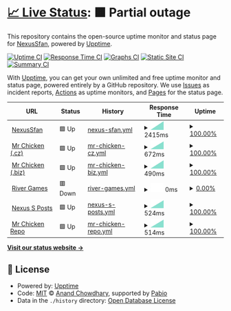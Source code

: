 # [📈 Live Status](https://NexusSfan.github.io/uptime): <!--live status--> **🟧 Partial outage**

This repository contains the open-source uptime monitor and status page for [NexusSfan](https://mrchicken.nexussfan.cz), powered by [Upptime](https://github.com/upptime/upptime).

[![Uptime CI](https://github.com/NexusSfan/uptime/workflows/Uptime%20CI/badge.svg)](https://github.com/NexusSfan/uptime/actions?query=workflow%3A%22Uptime+CI%22)
[![Response Time CI](https://github.com/NexusSfan/uptime/workflows/Response%20Time%20CI/badge.svg)](https://github.com/NexusSfan/uptime/actions?query=workflow%3A%22Response+Time+CI%22)
[![Graphs CI](https://github.com/NexusSfan/uptime/workflows/Graphs%20CI/badge.svg)](https://github.com/NexusSfan/uptime/actions?query=workflow%3A%22Graphs+CI%22)
[![Static Site CI](https://github.com/NexusSfan/uptime/workflows/Static%20Site%20CI/badge.svg)](https://github.com/NexusSfan/uptime/actions?query=workflow%3A%22Static+Site+CI%22)
[![Summary CI](https://github.com/NexusSfan/uptime/workflows/Summary%20CI/badge.svg)](https://github.com/NexusSfan/uptime/actions?query=workflow%3A%22Summary+CI%22)

With [Upptime](https://upptime.js.org), you can get your own unlimited and free uptime monitor and status page, powered entirely by a GitHub repository. We use [Issues](https://github.com/NexusSfan/uptime/issues) as incident reports, [Actions](https://github.com/NexusSfan/uptime/actions) as uptime monitors, and [Pages](https://NexusSfan.github.io/uptime) for the status page.

<!--start: status pages-->
<!-- This summary is generated by Upptime (https://github.com/upptime/upptime) -->
<!-- Do not edit this manually, your changes will be overwritten -->
<!-- prettier-ignore -->
| URL | Status | History | Response Time | Uptime |
| --- | ------ | ------- | ------------- | ------ |
| <img alt="" src="https://icons.duckduckgo.com/ip3/nexussfan.cz.ico" height="13"> [NexusSfan](https://nexussfan.cz) | 🟩 Up | [nexus-sfan.yml](https://github.com/NexusSfan/uptime/commits/HEAD/history/nexus-sfan.yml) | <details><summary><img alt="Response time graph" src="./graphs/nexus-sfan/response-time-week.png" height="20"> 2415ms</summary><br><a href="https://NexusSfan.github.io/uptime/history/nexus-sfan"><img alt="Response time 2415" src="https://img.shields.io/endpoint?url=https%3A%2F%2Fraw.githubusercontent.com%2FNexusSfan%2Fuptime%2FHEAD%2Fapi%2Fnexus-sfan%2Fresponse-time.json"></a><br><a href="https://NexusSfan.github.io/uptime/history/nexus-sfan"><img alt="24-hour response time 2415" src="https://img.shields.io/endpoint?url=https%3A%2F%2Fraw.githubusercontent.com%2FNexusSfan%2Fuptime%2FHEAD%2Fapi%2Fnexus-sfan%2Fresponse-time-day.json"></a><br><a href="https://NexusSfan.github.io/uptime/history/nexus-sfan"><img alt="7-day response time 2415" src="https://img.shields.io/endpoint?url=https%3A%2F%2Fraw.githubusercontent.com%2FNexusSfan%2Fuptime%2FHEAD%2Fapi%2Fnexus-sfan%2Fresponse-time-week.json"></a><br><a href="https://NexusSfan.github.io/uptime/history/nexus-sfan"><img alt="30-day response time 2415" src="https://img.shields.io/endpoint?url=https%3A%2F%2Fraw.githubusercontent.com%2FNexusSfan%2Fuptime%2FHEAD%2Fapi%2Fnexus-sfan%2Fresponse-time-month.json"></a><br><a href="https://NexusSfan.github.io/uptime/history/nexus-sfan"><img alt="1-year response time 2415" src="https://img.shields.io/endpoint?url=https%3A%2F%2Fraw.githubusercontent.com%2FNexusSfan%2Fuptime%2FHEAD%2Fapi%2Fnexus-sfan%2Fresponse-time-year.json"></a></details> | <details><summary><a href="https://NexusSfan.github.io/uptime/history/nexus-sfan">100.00%</a></summary><a href="https://NexusSfan.github.io/uptime/history/nexus-sfan"><img alt="All-time uptime 100.00%" src="https://img.shields.io/endpoint?url=https%3A%2F%2Fraw.githubusercontent.com%2FNexusSfan%2Fuptime%2FHEAD%2Fapi%2Fnexus-sfan%2Fuptime.json"></a><br><a href="https://NexusSfan.github.io/uptime/history/nexus-sfan"><img alt="24-hour uptime 100.00%" src="https://img.shields.io/endpoint?url=https%3A%2F%2Fraw.githubusercontent.com%2FNexusSfan%2Fuptime%2FHEAD%2Fapi%2Fnexus-sfan%2Fuptime-day.json"></a><br><a href="https://NexusSfan.github.io/uptime/history/nexus-sfan"><img alt="7-day uptime 100.00%" src="https://img.shields.io/endpoint?url=https%3A%2F%2Fraw.githubusercontent.com%2FNexusSfan%2Fuptime%2FHEAD%2Fapi%2Fnexus-sfan%2Fuptime-week.json"></a><br><a href="https://NexusSfan.github.io/uptime/history/nexus-sfan"><img alt="30-day uptime 100.00%" src="https://img.shields.io/endpoint?url=https%3A%2F%2Fraw.githubusercontent.com%2FNexusSfan%2Fuptime%2FHEAD%2Fapi%2Fnexus-sfan%2Fuptime-month.json"></a><br><a href="https://NexusSfan.github.io/uptime/history/nexus-sfan"><img alt="1-year uptime 100.00%" src="https://img.shields.io/endpoint?url=https%3A%2F%2Fraw.githubusercontent.com%2FNexusSfan%2Fuptime%2FHEAD%2Fapi%2Fnexus-sfan%2Fuptime-year.json"></a></details>
| <img alt="" src="https://icons.duckduckgo.com/ip3/mrchicken.nexussfan.cz.ico" height="13"> [Mr Chicken (.cz)](https://mrchicken.nexussfan.cz) | 🟩 Up | [mr-chicken-cz.yml](https://github.com/NexusSfan/uptime/commits/HEAD/history/mr-chicken-cz.yml) | <details><summary><img alt="Response time graph" src="./graphs/mr-chicken-cz/response-time-week.png" height="20"> 672ms</summary><br><a href="https://NexusSfan.github.io/uptime/history/mr-chicken-cz"><img alt="Response time 672" src="https://img.shields.io/endpoint?url=https%3A%2F%2Fraw.githubusercontent.com%2FNexusSfan%2Fuptime%2FHEAD%2Fapi%2Fmr-chicken-cz%2Fresponse-time.json"></a><br><a href="https://NexusSfan.github.io/uptime/history/mr-chicken-cz"><img alt="24-hour response time 672" src="https://img.shields.io/endpoint?url=https%3A%2F%2Fraw.githubusercontent.com%2FNexusSfan%2Fuptime%2FHEAD%2Fapi%2Fmr-chicken-cz%2Fresponse-time-day.json"></a><br><a href="https://NexusSfan.github.io/uptime/history/mr-chicken-cz"><img alt="7-day response time 672" src="https://img.shields.io/endpoint?url=https%3A%2F%2Fraw.githubusercontent.com%2FNexusSfan%2Fuptime%2FHEAD%2Fapi%2Fmr-chicken-cz%2Fresponse-time-week.json"></a><br><a href="https://NexusSfan.github.io/uptime/history/mr-chicken-cz"><img alt="30-day response time 672" src="https://img.shields.io/endpoint?url=https%3A%2F%2Fraw.githubusercontent.com%2FNexusSfan%2Fuptime%2FHEAD%2Fapi%2Fmr-chicken-cz%2Fresponse-time-month.json"></a><br><a href="https://NexusSfan.github.io/uptime/history/mr-chicken-cz"><img alt="1-year response time 672" src="https://img.shields.io/endpoint?url=https%3A%2F%2Fraw.githubusercontent.com%2FNexusSfan%2Fuptime%2FHEAD%2Fapi%2Fmr-chicken-cz%2Fresponse-time-year.json"></a></details> | <details><summary><a href="https://NexusSfan.github.io/uptime/history/mr-chicken-cz">100.00%</a></summary><a href="https://NexusSfan.github.io/uptime/history/mr-chicken-cz"><img alt="All-time uptime 100.00%" src="https://img.shields.io/endpoint?url=https%3A%2F%2Fraw.githubusercontent.com%2FNexusSfan%2Fuptime%2FHEAD%2Fapi%2Fmr-chicken-cz%2Fuptime.json"></a><br><a href="https://NexusSfan.github.io/uptime/history/mr-chicken-cz"><img alt="24-hour uptime 100.00%" src="https://img.shields.io/endpoint?url=https%3A%2F%2Fraw.githubusercontent.com%2FNexusSfan%2Fuptime%2FHEAD%2Fapi%2Fmr-chicken-cz%2Fuptime-day.json"></a><br><a href="https://NexusSfan.github.io/uptime/history/mr-chicken-cz"><img alt="7-day uptime 100.00%" src="https://img.shields.io/endpoint?url=https%3A%2F%2Fraw.githubusercontent.com%2FNexusSfan%2Fuptime%2FHEAD%2Fapi%2Fmr-chicken-cz%2Fuptime-week.json"></a><br><a href="https://NexusSfan.github.io/uptime/history/mr-chicken-cz"><img alt="30-day uptime 100.00%" src="https://img.shields.io/endpoint?url=https%3A%2F%2Fraw.githubusercontent.com%2FNexusSfan%2Fuptime%2FHEAD%2Fapi%2Fmr-chicken-cz%2Fuptime-month.json"></a><br><a href="https://NexusSfan.github.io/uptime/history/mr-chicken-cz"><img alt="1-year uptime 100.00%" src="https://img.shields.io/endpoint?url=https%3A%2F%2Fraw.githubusercontent.com%2FNexusSfan%2Fuptime%2FHEAD%2Fapi%2Fmr-chicken-cz%2Fuptime-year.json"></a></details>
| <img alt="" src="https://icons.duckduckgo.com/ip3/mrchicken.coolpage.biz.ico" height="13"> [Mr Chicken (.biz)](https://mrchicken.coolpage.biz) | 🟩 Up | [mr-chicken-biz.yml](https://github.com/NexusSfan/uptime/commits/HEAD/history/mr-chicken-biz.yml) | <details><summary><img alt="Response time graph" src="./graphs/mr-chicken-biz/response-time-week.png" height="20"> 490ms</summary><br><a href="https://NexusSfan.github.io/uptime/history/mr-chicken-biz"><img alt="Response time 490" src="https://img.shields.io/endpoint?url=https%3A%2F%2Fraw.githubusercontent.com%2FNexusSfan%2Fuptime%2FHEAD%2Fapi%2Fmr-chicken-biz%2Fresponse-time.json"></a><br><a href="https://NexusSfan.github.io/uptime/history/mr-chicken-biz"><img alt="24-hour response time 490" src="https://img.shields.io/endpoint?url=https%3A%2F%2Fraw.githubusercontent.com%2FNexusSfan%2Fuptime%2FHEAD%2Fapi%2Fmr-chicken-biz%2Fresponse-time-day.json"></a><br><a href="https://NexusSfan.github.io/uptime/history/mr-chicken-biz"><img alt="7-day response time 490" src="https://img.shields.io/endpoint?url=https%3A%2F%2Fraw.githubusercontent.com%2FNexusSfan%2Fuptime%2FHEAD%2Fapi%2Fmr-chicken-biz%2Fresponse-time-week.json"></a><br><a href="https://NexusSfan.github.io/uptime/history/mr-chicken-biz"><img alt="30-day response time 490" src="https://img.shields.io/endpoint?url=https%3A%2F%2Fraw.githubusercontent.com%2FNexusSfan%2Fuptime%2FHEAD%2Fapi%2Fmr-chicken-biz%2Fresponse-time-month.json"></a><br><a href="https://NexusSfan.github.io/uptime/history/mr-chicken-biz"><img alt="1-year response time 490" src="https://img.shields.io/endpoint?url=https%3A%2F%2Fraw.githubusercontent.com%2FNexusSfan%2Fuptime%2FHEAD%2Fapi%2Fmr-chicken-biz%2Fresponse-time-year.json"></a></details> | <details><summary><a href="https://NexusSfan.github.io/uptime/history/mr-chicken-biz">100.00%</a></summary><a href="https://NexusSfan.github.io/uptime/history/mr-chicken-biz"><img alt="All-time uptime 100.00%" src="https://img.shields.io/endpoint?url=https%3A%2F%2Fraw.githubusercontent.com%2FNexusSfan%2Fuptime%2FHEAD%2Fapi%2Fmr-chicken-biz%2Fuptime.json"></a><br><a href="https://NexusSfan.github.io/uptime/history/mr-chicken-biz"><img alt="24-hour uptime 100.00%" src="https://img.shields.io/endpoint?url=https%3A%2F%2Fraw.githubusercontent.com%2FNexusSfan%2Fuptime%2FHEAD%2Fapi%2Fmr-chicken-biz%2Fuptime-day.json"></a><br><a href="https://NexusSfan.github.io/uptime/history/mr-chicken-biz"><img alt="7-day uptime 100.00%" src="https://img.shields.io/endpoint?url=https%3A%2F%2Fraw.githubusercontent.com%2FNexusSfan%2Fuptime%2FHEAD%2Fapi%2Fmr-chicken-biz%2Fuptime-week.json"></a><br><a href="https://NexusSfan.github.io/uptime/history/mr-chicken-biz"><img alt="30-day uptime 100.00%" src="https://img.shields.io/endpoint?url=https%3A%2F%2Fraw.githubusercontent.com%2FNexusSfan%2Fuptime%2FHEAD%2Fapi%2Fmr-chicken-biz%2Fuptime-month.json"></a><br><a href="https://NexusSfan.github.io/uptime/history/mr-chicken-biz"><img alt="1-year uptime 100.00%" src="https://img.shields.io/endpoint?url=https%3A%2F%2Fraw.githubusercontent.com%2FNexusSfan%2Fuptime%2FHEAD%2Fapi%2Fmr-chicken-biz%2Fuptime-year.json"></a></details>
| <img alt="" src="https://icons.duckduckgo.com/ip3/rivergames.ca.ico" height="13"> [River Games](https://rivergames.ca) | 🟥 Down | [river-games.yml](https://github.com/NexusSfan/uptime/commits/HEAD/history/river-games.yml) | <details><summary><img alt="Response time graph" src="./graphs/river-games/response-time-week.png" height="20"> 0ms</summary><br><a href="https://NexusSfan.github.io/uptime/history/river-games"><img alt="Response time 0" src="https://img.shields.io/endpoint?url=https%3A%2F%2Fraw.githubusercontent.com%2FNexusSfan%2Fuptime%2FHEAD%2Fapi%2Friver-games%2Fresponse-time.json"></a><br><a href="https://NexusSfan.github.io/uptime/history/river-games"><img alt="24-hour response time 0" src="https://img.shields.io/endpoint?url=https%3A%2F%2Fraw.githubusercontent.com%2FNexusSfan%2Fuptime%2FHEAD%2Fapi%2Friver-games%2Fresponse-time-day.json"></a><br><a href="https://NexusSfan.github.io/uptime/history/river-games"><img alt="7-day response time 0" src="https://img.shields.io/endpoint?url=https%3A%2F%2Fraw.githubusercontent.com%2FNexusSfan%2Fuptime%2FHEAD%2Fapi%2Friver-games%2Fresponse-time-week.json"></a><br><a href="https://NexusSfan.github.io/uptime/history/river-games"><img alt="30-day response time 0" src="https://img.shields.io/endpoint?url=https%3A%2F%2Fraw.githubusercontent.com%2FNexusSfan%2Fuptime%2FHEAD%2Fapi%2Friver-games%2Fresponse-time-month.json"></a><br><a href="https://NexusSfan.github.io/uptime/history/river-games"><img alt="1-year response time 0" src="https://img.shields.io/endpoint?url=https%3A%2F%2Fraw.githubusercontent.com%2FNexusSfan%2Fuptime%2FHEAD%2Fapi%2Friver-games%2Fresponse-time-year.json"></a></details> | <details><summary><a href="https://NexusSfan.github.io/uptime/history/river-games">0.00%</a></summary><a href="https://NexusSfan.github.io/uptime/history/river-games"><img alt="All-time uptime 0.00%" src="https://img.shields.io/endpoint?url=https%3A%2F%2Fraw.githubusercontent.com%2FNexusSfan%2Fuptime%2FHEAD%2Fapi%2Friver-games%2Fuptime.json"></a><br><a href="https://NexusSfan.github.io/uptime/history/river-games"><img alt="24-hour uptime 0.00%" src="https://img.shields.io/endpoint?url=https%3A%2F%2Fraw.githubusercontent.com%2FNexusSfan%2Fuptime%2FHEAD%2Fapi%2Friver-games%2Fuptime-day.json"></a><br><a href="https://NexusSfan.github.io/uptime/history/river-games"><img alt="7-day uptime 0.00%" src="https://img.shields.io/endpoint?url=https%3A%2F%2Fraw.githubusercontent.com%2FNexusSfan%2Fuptime%2FHEAD%2Fapi%2Friver-games%2Fuptime-week.json"></a><br><a href="https://NexusSfan.github.io/uptime/history/river-games"><img alt="30-day uptime 0.00%" src="https://img.shields.io/endpoint?url=https%3A%2F%2Fraw.githubusercontent.com%2FNexusSfan%2Fuptime%2FHEAD%2Fapi%2Friver-games%2Fuptime-month.json"></a><br><a href="https://NexusSfan.github.io/uptime/history/river-games"><img alt="1-year uptime 0.00%" src="https://img.shields.io/endpoint?url=https%3A%2F%2Fraw.githubusercontent.com%2FNexusSfan%2Fuptime%2FHEAD%2Fapi%2Friver-games%2Fuptime-year.json"></a></details>
| <img alt="" src="https://icons.duckduckgo.com/ip3/posts.nexussfan.cz.ico" height="13"> [Nexus S Posts](https://posts.nexussfan.cz) | 🟩 Up | [nexus-s-posts.yml](https://github.com/NexusSfan/uptime/commits/HEAD/history/nexus-s-posts.yml) | <details><summary><img alt="Response time graph" src="./graphs/nexus-s-posts/response-time-week.png" height="20"> 524ms</summary><br><a href="https://NexusSfan.github.io/uptime/history/nexus-s-posts"><img alt="Response time 524" src="https://img.shields.io/endpoint?url=https%3A%2F%2Fraw.githubusercontent.com%2FNexusSfan%2Fuptime%2FHEAD%2Fapi%2Fnexus-s-posts%2Fresponse-time.json"></a><br><a href="https://NexusSfan.github.io/uptime/history/nexus-s-posts"><img alt="24-hour response time 524" src="https://img.shields.io/endpoint?url=https%3A%2F%2Fraw.githubusercontent.com%2FNexusSfan%2Fuptime%2FHEAD%2Fapi%2Fnexus-s-posts%2Fresponse-time-day.json"></a><br><a href="https://NexusSfan.github.io/uptime/history/nexus-s-posts"><img alt="7-day response time 524" src="https://img.shields.io/endpoint?url=https%3A%2F%2Fraw.githubusercontent.com%2FNexusSfan%2Fuptime%2FHEAD%2Fapi%2Fnexus-s-posts%2Fresponse-time-week.json"></a><br><a href="https://NexusSfan.github.io/uptime/history/nexus-s-posts"><img alt="30-day response time 524" src="https://img.shields.io/endpoint?url=https%3A%2F%2Fraw.githubusercontent.com%2FNexusSfan%2Fuptime%2FHEAD%2Fapi%2Fnexus-s-posts%2Fresponse-time-month.json"></a><br><a href="https://NexusSfan.github.io/uptime/history/nexus-s-posts"><img alt="1-year response time 524" src="https://img.shields.io/endpoint?url=https%3A%2F%2Fraw.githubusercontent.com%2FNexusSfan%2Fuptime%2FHEAD%2Fapi%2Fnexus-s-posts%2Fresponse-time-year.json"></a></details> | <details><summary><a href="https://NexusSfan.github.io/uptime/history/nexus-s-posts">100.00%</a></summary><a href="https://NexusSfan.github.io/uptime/history/nexus-s-posts"><img alt="All-time uptime 100.00%" src="https://img.shields.io/endpoint?url=https%3A%2F%2Fraw.githubusercontent.com%2FNexusSfan%2Fuptime%2FHEAD%2Fapi%2Fnexus-s-posts%2Fuptime.json"></a><br><a href="https://NexusSfan.github.io/uptime/history/nexus-s-posts"><img alt="24-hour uptime 100.00%" src="https://img.shields.io/endpoint?url=https%3A%2F%2Fraw.githubusercontent.com%2FNexusSfan%2Fuptime%2FHEAD%2Fapi%2Fnexus-s-posts%2Fuptime-day.json"></a><br><a href="https://NexusSfan.github.io/uptime/history/nexus-s-posts"><img alt="7-day uptime 100.00%" src="https://img.shields.io/endpoint?url=https%3A%2F%2Fraw.githubusercontent.com%2FNexusSfan%2Fuptime%2FHEAD%2Fapi%2Fnexus-s-posts%2Fuptime-week.json"></a><br><a href="https://NexusSfan.github.io/uptime/history/nexus-s-posts"><img alt="30-day uptime 100.00%" src="https://img.shields.io/endpoint?url=https%3A%2F%2Fraw.githubusercontent.com%2FNexusSfan%2Fuptime%2FHEAD%2Fapi%2Fnexus-s-posts%2Fuptime-month.json"></a><br><a href="https://NexusSfan.github.io/uptime/history/nexus-s-posts"><img alt="1-year uptime 100.00%" src="https://img.shields.io/endpoint?url=https%3A%2F%2Fraw.githubusercontent.com%2FNexusSfan%2Fuptime%2FHEAD%2Fapi%2Fnexus-s-posts%2Fuptime-year.json"></a></details>
| <img alt="" src="https://icons.duckduckgo.com/ip3/repo.nexussfan.cz.ico" height="13"> [Mr Chicken Repo](https://repo.nexussfan.cz) | 🟩 Up | [mr-chicken-repo.yml](https://github.com/NexusSfan/uptime/commits/HEAD/history/mr-chicken-repo.yml) | <details><summary><img alt="Response time graph" src="./graphs/mr-chicken-repo/response-time-week.png" height="20"> 514ms</summary><br><a href="https://NexusSfan.github.io/uptime/history/mr-chicken-repo"><img alt="Response time 514" src="https://img.shields.io/endpoint?url=https%3A%2F%2Fraw.githubusercontent.com%2FNexusSfan%2Fuptime%2FHEAD%2Fapi%2Fmr-chicken-repo%2Fresponse-time.json"></a><br><a href="https://NexusSfan.github.io/uptime/history/mr-chicken-repo"><img alt="24-hour response time 514" src="https://img.shields.io/endpoint?url=https%3A%2F%2Fraw.githubusercontent.com%2FNexusSfan%2Fuptime%2FHEAD%2Fapi%2Fmr-chicken-repo%2Fresponse-time-day.json"></a><br><a href="https://NexusSfan.github.io/uptime/history/mr-chicken-repo"><img alt="7-day response time 514" src="https://img.shields.io/endpoint?url=https%3A%2F%2Fraw.githubusercontent.com%2FNexusSfan%2Fuptime%2FHEAD%2Fapi%2Fmr-chicken-repo%2Fresponse-time-week.json"></a><br><a href="https://NexusSfan.github.io/uptime/history/mr-chicken-repo"><img alt="30-day response time 514" src="https://img.shields.io/endpoint?url=https%3A%2F%2Fraw.githubusercontent.com%2FNexusSfan%2Fuptime%2FHEAD%2Fapi%2Fmr-chicken-repo%2Fresponse-time-month.json"></a><br><a href="https://NexusSfan.github.io/uptime/history/mr-chicken-repo"><img alt="1-year response time 514" src="https://img.shields.io/endpoint?url=https%3A%2F%2Fraw.githubusercontent.com%2FNexusSfan%2Fuptime%2FHEAD%2Fapi%2Fmr-chicken-repo%2Fresponse-time-year.json"></a></details> | <details><summary><a href="https://NexusSfan.github.io/uptime/history/mr-chicken-repo">100.00%</a></summary><a href="https://NexusSfan.github.io/uptime/history/mr-chicken-repo"><img alt="All-time uptime 100.00%" src="https://img.shields.io/endpoint?url=https%3A%2F%2Fraw.githubusercontent.com%2FNexusSfan%2Fuptime%2FHEAD%2Fapi%2Fmr-chicken-repo%2Fuptime.json"></a><br><a href="https://NexusSfan.github.io/uptime/history/mr-chicken-repo"><img alt="24-hour uptime 100.00%" src="https://img.shields.io/endpoint?url=https%3A%2F%2Fraw.githubusercontent.com%2FNexusSfan%2Fuptime%2FHEAD%2Fapi%2Fmr-chicken-repo%2Fuptime-day.json"></a><br><a href="https://NexusSfan.github.io/uptime/history/mr-chicken-repo"><img alt="7-day uptime 100.00%" src="https://img.shields.io/endpoint?url=https%3A%2F%2Fraw.githubusercontent.com%2FNexusSfan%2Fuptime%2FHEAD%2Fapi%2Fmr-chicken-repo%2Fuptime-week.json"></a><br><a href="https://NexusSfan.github.io/uptime/history/mr-chicken-repo"><img alt="30-day uptime 100.00%" src="https://img.shields.io/endpoint?url=https%3A%2F%2Fraw.githubusercontent.com%2FNexusSfan%2Fuptime%2FHEAD%2Fapi%2Fmr-chicken-repo%2Fuptime-month.json"></a><br><a href="https://NexusSfan.github.io/uptime/history/mr-chicken-repo"><img alt="1-year uptime 100.00%" src="https://img.shields.io/endpoint?url=https%3A%2F%2Fraw.githubusercontent.com%2FNexusSfan%2Fuptime%2FHEAD%2Fapi%2Fmr-chicken-repo%2Fuptime-year.json"></a></details>

<!--end: status pages-->

[**Visit our status website →**](https://NexusSfan.github.io/uptime)

## 📄 License

- Powered by: [Upptime](https://github.com/upptime/upptime)
- Code: [MIT](./LICENSE) © [Anand Chowdhary](https://anandchowdhary.com), supported by [Pabio](https://pabio.com)
- Data in the `./history` directory: [Open Database License](https://opendatacommons.org/licenses/odbl/1-0/)
